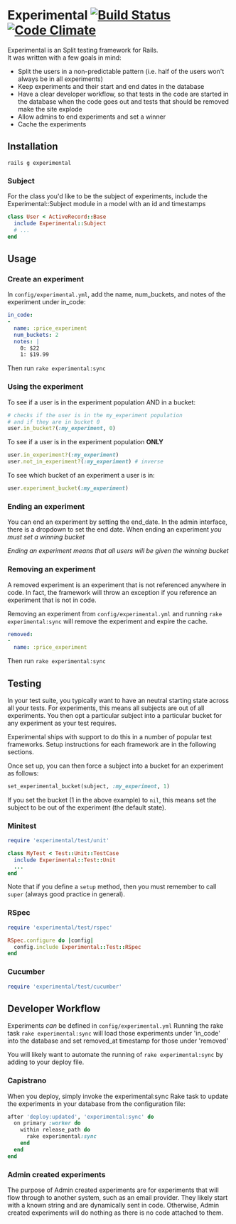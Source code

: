 # Experimental [![Build Status](https://travis-ci.org/howaboutwe/experimental.png?branch=master)](https://travis-ci.org/howaboutwe/experimental) [![Code Climate](https://codeclimate.com/github/howaboutwe/experimental.png)](https://codeclimate.com/github/howaboutwe/experimental)

Experimental is an Split testing framework for Rails.  
It was written with a few goals in mind:
* Split the users in a non-predictable pattern (i.e. half of the users won't always
be in all experiments)
* Keep experiments and their start and end dates in the database
* Have a clear developer workflow, so that tests in the code are
  started in the database when the code goes out and tests that should
be removed make the site explode
* Allow admins to end experiments and set a winner
* Cache the experiments

## Installation

`rails g experimental`

### Subject

For the class you'd like to be the subject of experiments, include the
Experimental::Subject module in a model with an id and timestamps
```ruby
class User < ActiveRecord::Base
  include Experimental::Subject
  # ...
end
```

## Usage

### Create an experiment

In `config/experimental.yml`, add the name, num_buckets, and notes of the
experiment under in_code:
```yaml
in_code:
-
  name: :price_experiment
  num_buckets: 2
  notes: |
    0: $22
    1: $19.99

```
Then run `rake experimental:sync`

### Using the experiment

To see if a user is in the experiment population AND in a bucket:
```ruby
# checks if the user is in the my_experiment population
# and if they are in bucket 0
user.in_bucket?(:my_experiment, 0)
```

To see if a user is in the experiment population **ONLY**
```ruby
user.in_experiment?(:my_experiment)
user.not_in_experiment?(:my_experiment) # inverse
```

To see which bucket of an experiment a user is in:
```ruby
user.experiment_bucket(:my_experiment)
```

### Ending an experiment

You can end an experiment by setting the end_date.  In the admin
interface, there is a dropdown to set the end date. When ending an
experiment *you must set a winning bucket*

*Ending an experiment means that all users will be given the winning
bucket*

### Removing an experiment

A removed experiment is an experiment that is not referenced
anywhere in code.  In fact, the framework will throw an exception
if you reference an experiment that is not in code.

Removing an experiment from `config/experimental.yml` and running `rake
experimental:sync` will remove the experiment and expire the cache.

```yaml
removed:
-
  name: :price_experiment
```
Then run `rake experimental:sync`

## Testing

In your test suite, you typically want to have an neutral starting state across
all your tests. For experiments, this means all subjects are out of all
experiments. You then opt a particular subject into a particular bucket for any
experiment as your test requires.

Experimental ships with support to do this in a number of popular test
frameworks. Setup instructions for each framework are in the following sections.

Once set up, you can then force a subject into a bucket for an experiment as
follows:

```ruby
set_experimental_bucket(subject, :my_experiment, 1)
```

If you set the bucket (1 in the above example) to `nil`, this means set the
subject to be out of the experiment (the default state).

### Minitest
```ruby
require 'experimental/test/unit'

class MyTest < Test::Unit::TestCase
  include Experimental::Test::Unit
  ...
end
```

Note that if you define a `setup` method, then you must remember to call
`super` (always good practice in general).

### RSpec
```ruby
require 'experimental/test/rspec'

RSpec.configure do |config|
  config.include Experimental::Test::RSpec
end
```

### Cucumber
```ruby
require 'experimental/test/cucumber'
```

## Developer Workflow

Experiments *can* be defined in `config/experimental.yml`
Running the rake task `rake experimental:sync` will load those
experiments under 'in_code' into the database and set removed_at
timestamp for those under 'removed'

You will likely want to automate the running of `rake
experimental:sync` by adding to your deploy file.

### Capistrano

When you deploy, simply invoke the experimental:sync Rake task to update the
experiments in your database from the configuration file:

```ruby
after 'deploy:updated', 'experimental:sync' do
  on primary :worker do
    within release_path do
      rake experimental:sync
    end
  end
end
```

### Admin created experiments

The purpose of Admin created experiments are for experiments
that will flow through to another system, such as an email provider.
They likely start with a known string and are dynamically sent in
code.
Otherwise, Admin created experiments will do nothing as there is no
code attached to them. 
